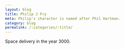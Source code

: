 ```yaml
---
layout: blog
title: Philip J Fry
meta: Philip's character is named after Phil Hartman.
category: blog
permalink: /:categories/:title/
---
```


Space delivery in the year 3000.